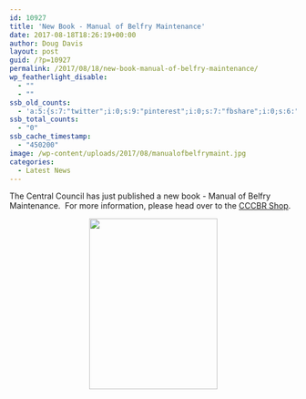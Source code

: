 ```yaml
---
id: 10927
title: 'New Book - Manual of Belfry Maintenance'
date: 2017-08-18T18:26:19+00:00
author: Doug Davis
layout: post
guid: /?p=10927
permalink: /2017/08/18/new-book-manual-of-belfry-maintenance/
wp_featherlight_disable:
  - ""
  - ""
ssb_old_counts:
  - 'a:5:{s:7:"twitter";i:0;s:9:"pinterest";i:0;s:7:"fbshare";i:0;s:6:"reddit";i:0;s:6:"tumblr";N;}'
ssb_total_counts:
  - "0"
ssb_cache_timestamp:
  - "450200"
image: /wp-content/uploads/2017/08/manualofbelfrymaint.jpg
categories:
  - Latest News
---
```

The Central Council has just published a new book - Manual of Belfry Maintenance.  For more information, please head over to the [CCCBR Shop](/shop).

<p style="text-align: center;">
  <a href="https://cccbr.org.uk/wp-content/uploads/2017/08/manualofbelfrymaint.jpg"><img loading="lazy" class="alignnone size-medium wp-image-10926" src="https://cccbr.org.uk/wp-content/uploads/2017/08/manualofbelfrymaint-225x300.jpg" alt="" width="225" height="300" srcset="https://cccbr.org.uk/wp-content/uploads/2017/08/manualofbelfrymaint-225x300.jpg 225w, https://cccbr.org.uk/wp-content/uploads/2017/08/manualofbelfrymaint-768x1024.jpg 768w, https://cccbr.org.uk/wp-content/uploads/2017/08/manualofbelfrymaint-300x400.jpg 300w, https://cccbr.org.uk/wp-content/uploads/2017/08/manualofbelfrymaint-600x800.jpg 600w" sizes="(max-width: 225px) 100vw, 225px" /></a>
</p>
